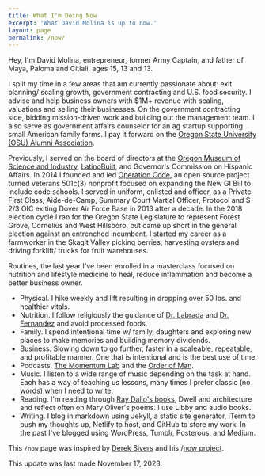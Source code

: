 ```yaml
---
title: What I'm Doing Now
excerpt: 'What David Molina is up to now.'
layout: page
permalink: /now/
---
```


Hey, I'm David Molina, entrepreneur, former Army Captain, and father of Maya, Paloma and Citlali, ages 15, 13 and 13.

I split my time in a few areas that am currently passionate about: exit planning/ scaling growth, government contracting and U.S. food security. I advise and help business owners with $1M+ revenue with scaling, valuations and selling their businesses. On the government contracting side, bidding mission-driven work and building out the management team. I also serve as government affairs counselor for an ag startup supporting small American family farms. I pay it forward on the [Oregon State University (OSU) Alumni Association](https://fororegonstate.org/).

Previously, I served on the board of directors at the [Oregon Museum of Science and Industry](https://omsi.edu/), [LatinoBuilt](https://latinobuilt.org/), and Governor's Commission on Hispanic Affairs. In 2014 I founded and led [Operation Code](https://www.operationcode.org), an open source project turned veterans 501c(3) nonprofit focused on expanding the New GI Bill to include code schools. I served in uniform, enlisted and officer, as a Private First Class, Aide-de-Camp, Summary Court Martial Officer, Protocol and S-2/3 OIC exiting Dover Air Force Base in 2013 after a decade. In the 2018 election cycle I ran for the Oregon State Legislature to represent Forest Grove, Cornelius and West Hillsboro, but came up short in the general election against an entrenched incumbent. I started my career as a farmworker in the Skagit Valley picking berries, harvesting oysters and driving forklift/ trucks for fruit warehouses.

Routines, the last year I've been enrolled in a masterclass focused on nutrition and lifestyle medicine to heal, reduce inflammation and become a better business owner.
- Physical. I hike weekly and lift resulting in dropping over 50 lbs. and healthier vitals.
- Nutrition. I follow religiously the guidance of [Dr. Labrada](https://www.facebook.com/DiabetesDrLabradanutr/) and [Dr. Fernandez](https://www.facebook.com/Dr.EduardoFernandez) and avoid processed foods.
- Family. I spend intentional time w/ family, daughters and exploring new places to make memories and building memory dividends.
- Business. Slowing down to go further, faster in a scaleable, repeatable, and profitable manner. One that is intentional and is the best use of time.
- Podcasts. [The Momentum Lab](https://www.charfen.com/podcast/) and the [Order of Man](https://www.orderofman.com/).
- Music. I listen to a wide range of music depending on the task at hand. Each has a way of teaching us lessons, many times I prefer classic (no words) when I need to write.
- Reading. I'm reading through [Ray Dalio's books](https://www.principles.com/), Dwell and architecture and reflect often on Mary Oliver's poems. I use Libby and audio books.
- Writing. I blog in markdown using Jekyll, a static site generator, iTerm to push my thoughts up, Netlify to host, and GitHub to store my work. In the past I've blogged using WordPress, Tumblr, Posterous, and Medium.

This `/now` page was inspired by [Derek Sivers](https://sivers.org/) and his /[now project](https://sivers.org/nowff).

This update was last made November 17, 2023.
